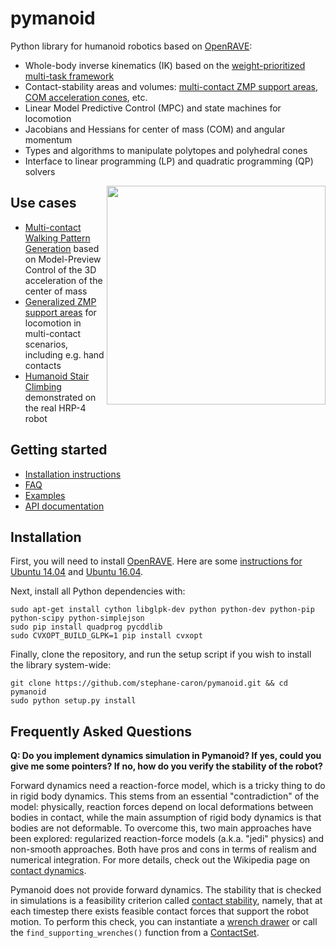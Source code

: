 # pymanoid

Python library for humanoid robotics based on
[OpenRAVE](https://github.com/rdiankov/openrave):

- Whole-body inverse kinematics (IK) based on the [weight-prioritized
  multi-task framework](https://scaron.info/teaching/inverse-kinematics.html)
- Contact-stability areas and volumes: [multi-contact ZMP
  support areas](https://scaron.info/research/tro-2016.html), [COM acceleration
  cones](https://scaron.info/research/humanoids-2016.html), etc.
- Linear Model Predictive Control (MPC) and state machines for locomotion
- Jacobians and Hessians for center of mass (COM) and angular momentum
- Types and algorithms to manipulate polytopes and polyhedral cones
- Interface to linear programming (LP) and quadratic programming (QP) solvers

<img src="https://scaron.info/images/ijhr-2016.png" width="350" align="right" />

## Use cases

- [Multi-contact Walking Pattern Generation](https://scaron.info/research/humanoids-2016.html)
  based on Model-Preview Control of the 3D acceleration of the center of mass
- [Generalized ZMP support areas](https://scaron.info/research/tro-2016.html)
  for locomotion in multi-contact scenarios, including e.g. hand contacts
- [Humanoid Stair Climbing](https://scaron.info/research/ijhr-2016.html)
  demonstrated on the real HRP-4 robot

## Getting started

- [Installation instructions](#installation)
- [FAQ](#frequently-asked-questions)
- [Examples](/examples)
- [API documentation](https://scaron.info/doc/pymanoid/)

## Installation

First, you will need to install
[OpenRAVE](https://github.com/rdiankov/openrave). Here are some [instructions
for Ubuntu
14.04](https://scaron.info/teaching/installing-openrave-on-ubuntu-14.04.html)
and [Ubuntu
16.04](https://scaron.info/teaching/installing-openrave-on-ubuntu-16.04.html).

Next, install all Python dependencies with:
```
sudo apt-get install cython libglpk-dev python python-dev python-pip python-scipy python-simplejson
sudo pip install quadprog pycddlib
sudo CVXOPT_BUILD_GLPK=1 pip install cvxopt
```
Finally, clone the repository, and run the setup script if you wish to install
the library system-wide:
```
git clone https://github.com/stephane-caron/pymanoid.git && cd pymanoid
sudo python setup.py install
```

## Frequently Asked Questions

**Q: Do you implement dynamics simulation in Pymanoid? If yes, could you give
me some pointers? If no, how do you verify the stability of the robot?**

Forward dynamics need a reaction-force model, which is a tricky thing to do in
rigid body dynamics. This stems from an essential "contradiction" of the model:
physically, reaction forces depend on local deformations between bodies in
contact, while the main assumption of rigid body dynamics is that bodies are
not deformable. To overcome this, two main approaches have been explored:
regularized reaction-force models (a.k.a. "jedi" physics) and non-smooth
approaches. Both have pros and cons in terms of realism and numerical
integration. For more details, check out the Wikipedia page on [contact
dynamics](https://en.wikipedia.org/wiki/Contact_dynamics).

Pymanoid does not provide forward dynamics. The stability that is checked in
simulations is a feasibility criterion called [contact
stability](https://scaron.info/teaching/contact-stability.html), namely, that
at each timestep there exists feasible contact forces that support the robot
motion. To perform this check, you can instantiate a [wrench
drawer](/pymanoid/drawers.py) or call the ``find_supporting_wrenches()``
function from a [ContactSet](/pymanoid/contact.py).
